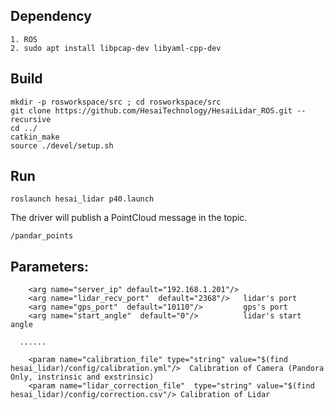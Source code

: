 ## Dependency
```
1. ROS
2. sudo apt install libpcap-dev libyaml-cpp-dev
```

## Build
```
mkdir -p rosworkspace/src ; cd rosworkspace/src
git clone https://github.com/HesaiTechnology/HesaiLidar_ROS.git --recursive
cd ../
catkin_make
source ./devel/setup.sh
```

## Run
```
roslaunch hesai_lidar p40.launch
```

The driver will publish a PointCloud message in the topic.
```
/pandar_points
```

## Parameters:
```
	<arg name="server_ip" default="192.168.1.201"/>
	<arg name="lidar_recv_port"  default="2368"/>   lidar's port
	<arg name="gps_port"  default="10110"/>         gps's port
	<arg name="start_angle"  default="0"/>          lidar's start angle

  ......

	<param name="calibration_file" type="string" value="$(find hesai_lidar)/config/calibration.yml"/>  Calibration of Camera (Pandora Only, instrinsic and exstrinsic)
	<param name="lidar_correction_file"  type="string" value="$(find hesai_lidar)/config/correction.csv"/> Calibration of Lidar

```
